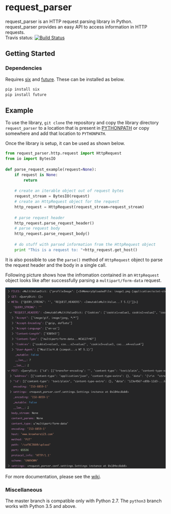 # request_parser
request_parser is an HTTP request parsing library in Python.  
request_parser provides an easy API to access information in HTTP requests.  
Travis status: [![Build Status](https://travis-ci.org/wrvenkat/request_parser.svg?branch=master)](https://travis-ci.org/wrvenkat/request_parser)
## Getting Started
### Dependencies
Requires [six](https://pypi.org/project/six/) and [future](https://pypi.org/project/future/). These can be installed as below.
```bash
pip install six
pip install future
```
## Example
To use the library, `git clone` the repository and copy the library directory `request_parser` to a location that is present in [PYTHONPATH](https://docs.python.org/2/using/cmdline.html#envvar-PYTHONPATH) or copy somewhere and add that location to `PYTHONPATH`.

Once the library is setup, it can be used as shown below.
```python
from request_parser.http.request import HttpRequest
from io import BytesIO

def parse_request_example(request=None):
    if request is None:
        return
    
    # create an iterable object out of request bytes
    request_stream = BytesIO(request)
    # create an HttpRequest object for the request
    http_request = HttpRequest(request_stream=request_stream)

    # parse request header
    http_request.parse_request_header()
    # parse request body
    http_request.parse_request_body()

    # do stuff with parsed information from the HttpRequest object
    print "This is a request to: "+http_request.get_host()
```
It is also possible to use the `parse()` method of `HttpRequest` object to parse the request header and the body in a single call.

Following picture shows how the infromation contained in an `HttpRequest` object looks like after successfully parsing a `multipart/form-data` request.  

![alt text](.md/imgs/parsed_object.png)

For more documentation, please see the [wiki](https://github.com/wrvenkat/request_parser/wiki).

### Miscellaneous
The master branch is compatible only with Python 2.7. The `python3` branch works with Python 3.5 and above.